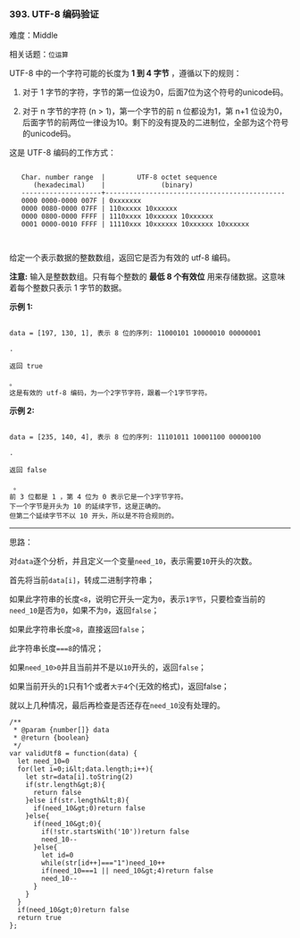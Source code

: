 ### 393. UTF-8 编码验证

难度：Middle

相关话题：`位运算`

UTF-8 中的一个字符可能的长度为  **1 到 4 字节** ，遵循以下的规则：





1. 对于 1 字节的字符，字节的第一位设为0，后面7位为这个符号的unicode码。

2. 对于 n 字节的字符 (n &gt; 1)，第一个字节的前 n 位都设为1，第 n+1 位设为0，后面字节的前两位一律设为10。剩下的没有提及的二进制位，全部为这个符号的unicode码。





这是 UTF-8 编码的工作方式：





```

   Char. number range  |        UTF-8 octet sequence
      (hexadecimal)    |              (binary)
   --------------------+---------------------------------------------
   0000 0000-0000 007F | 0xxxxxxx
   0000 0080-0000 07FF | 110xxxxx 10xxxxxx
   0000 0800-0000 FFFF | 1110xxxx 10xxxxxx 10xxxxxx
   0001 0000-0010 FFFF | 11110xxx 10xxxxxx 10xxxxxx 10xxxxxx



```

给定一个表示数据的整数数组，返回它是否为有效的 utf-8 编码。



 **注意:** 
输入是整数数组。只有每个整数的 **最低 8 个有效位** 用来存储数据。这意味着每个整数只表示 1 字节的数据。



 **示例 1:** 





```

data = [197, 130, 1], 表示 8 位的序列: 11000101 10000010 00000001

.

返回 true 

。
这是有效的 utf-8 编码，为一个2字节字符，跟着一个1字节字符。

```

 **示例 2:** 





```

data = [235, 140, 4], 表示 8 位的序列: 11101011 10001100 00000100

.

返回 false

 。
前 3 位都是 1 ，第 4 位为 0 表示它是一个3字节字符。
下一个字节是开头为 10 的延续字节，这是正确的。
但第二个延续字节不以 10 开头，所以是不符合规则的。

```


-----

思路：

对`data`逐个分析，并且定义一个变量`need_10`，表示需要`10`开头的次数。

首先将当前`data[i]`，转成二进制字符串；

如果此字符串的长度`<8`，说明它开头一定为`0`，表示`1字节`，只要检查当前的`need_10`是否为`0`，如果不为`0`，返回`false`；

如果此字符串长度`>8`，直接返回`false`；

此字符串长度`===8`的情况；

如果`need_10>0`并且当前并不是以`10`开头的，返回`false`；

如果当前开头的`1`只有1个或者`大于4`个(无效的格式)，返回false；

就以上几种情况，最后再检查是否还存在`need_10`没有处理的。




```
/**
 * @param {number[]} data
 * @return {boolean}
 */
var validUtf8 = function(data) {
  let need_10=0
  for(let i=0;i&lt;data.length;i++){
    let str=data[i].toString(2)
    if(str.length&gt;8){
      return false
    }else if(str.length&lt;8){
      if(need_10&gt;0)return false
    }else{
      if(need_10&gt;0){
        if(!str.startsWith('10'))return false
        need_10--
      }else{
        let id=0
        while(str[id++]==="1")need_10++
        if(need_10===1 || need_10&gt;4)return false
        need_10--
      }
    }
  }
  if(need_10&gt;0)return false
  return true
};



```
